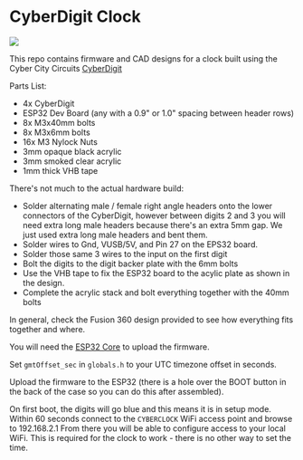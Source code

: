 # CyberDigit Clock

[![](http://img.youtube.com/vi/9adOk8B-8ak/0.jpg)](http://www.youtube.com/watch?v=9adOk8B-8ak "CyberClock")

This repo contains firmware and CAD designs for a clock built using the Cyber City Circuits [CyberDigit](https://shop.cybercitycircuits.com/products/cyber-digit-rgb-7-segment-display)

Parts List:

- 4x CyberDigit
- ESP32 Dev Board (any with a 0.9" or 1.0" spacing between header rows)
- 8x M3x40mm bolts
- 8x M3x6mm bolts
- 16x M3 Nylock Nuts
- 3mm opaque black acrylic
- 3mm smoked clear acrylic
- 1mm thick VHB tape

There's not much to the actual hardware build:

- Solder alternating male / female right angle headers onto the lower  connectors of the CyberDigit, however between digits 2 and 3 you will need extra long male headers because there's an extra 5mm gap. We just used extra long male headers and bent them.
- Solder wires to Gnd, VUSB/5V, and Pin 27 on the EPS32 board.
- Solder those same 3 wires to the input on the first digit
- Bolt the digits to the digit backer plate with the 6mm bolts
- Use the VHB tape to fix the ESP32 board to the acylic plate as shown in the design.
- Complete the acrylic stack and bolt everything together with the 40mm bolts

In general, check the Fusion 360 design provided to see how everything fits together and where.

You will need the [ESP32 Core](https://github.com/espressif/arduino-esp32) to upload the firmware.

Set `gmtOffset_sec` in `globals.h` to your UTC timezone offset in seconds.

Upload the firmware to the ESP32 (there is a hole over the BOOT button in the back of the case so you can do this after assembled).

On first boot, the digits will go blue and this means it is in setup mode. Within 60 seconds connect to the `CYBERCLOCK` WiFi access point and browse to 192.168.2.1
From there you will be able to configure access to your local WiFi. This is required for the clock to work - there is no other way to set the time.